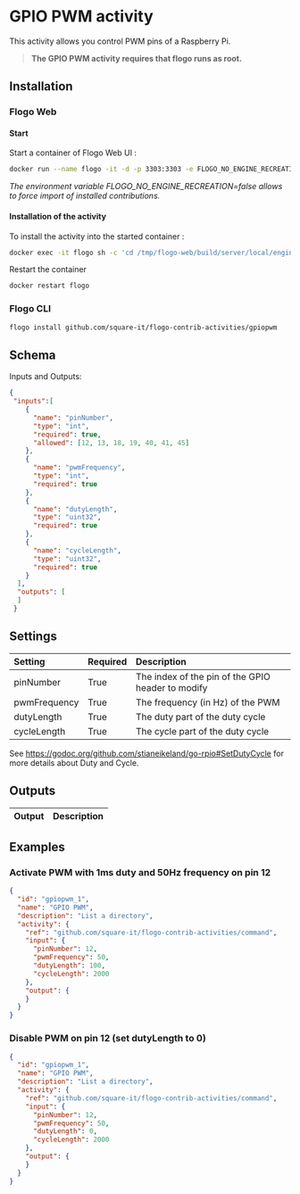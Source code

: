 # GPIO PWM activity
This activity allows you control PWM pins of a Raspberry Pi.

> **The GPIO PWM activity requires that flogo runs as root.**

## Installation
### Flogo Web

#### Start

Start a container of Flogo Web UI :

```bash
docker run --name flogo -it -d -p 3303:3303 -e FLOGO_NO_ENGINE_RECREATION=false flogo/flogo-docker eula-accept
```
*The environment variable FLOGO_NO_ENGINE_RECREATION=false allows to force import of installed contributions.*

#### Installation of the activity

To install the activity into the started container :

```bash
docker exec -it flogo sh -c 'cd /tmp/flogo-web/build/server/local/engines/flogo-web && flogo install github.com/square-it/flogo-contrib-activities/gpiopwm'
```

Restart the container
```bash
docker restart flogo
```

### Flogo CLI
```bash
flogo install github.com/square-it/flogo-contrib-activities/gpiopwm
```

## Schema
Inputs and Outputs:

```json
{
 "inputs":[
    {
      "name": "pinNumber",
      "type": "int",
      "required": true,
      "allowed": [12, 13, 18, 19, 40, 41, 45]
    },
    {
      "name": "pwmFrequency",
      "type": "int",
      "required": true
    },
    {
      "name": "dutyLength",
      "type": "uint32",
      "required": true
    },
    {
      "name": "cycleLength",
      "type": "uint32",
      "required": true
    }
  ],
  "outputs": [
  ]
 }
```
## Settings
| Setting      | Required | Description |
|:-------------|:---------|:------------|
| pinNumber    | True     | The index of the pin of the GPIO header to modify |
| pwmFrequency | True     | The frequency (in Hz) of the PWM |
| dutyLength   | True     | The duty part of the duty cycle |
| cycleLength  | True     | The cycle part of the duty cycle |

See https://godoc.org/github.com/stianeikeland/go-rpio#SetDutyCycle for more details about Duty and Cycle.

## Outputs

| Output     | Description |
|:------------|:---------|

## Examples
### Activate PWM with 1ms duty and 50Hz frequency on pin 12

```json
{
  "id": "gpiopwm_1",
  "name": "GPIO PWM",
  "description": "List a directory",
  "activity": {
    "ref": "github.com/square-it/flogo-contrib-activities/command",
    "input": {
      "pinNumber": 12,
      "pwmFrequency": 50,
      "dutyLength": 100,
      "cycleLength": 2000
    },
    "output": {
    }
  }
}
```

### Disable PWM on pin 12 (set dutyLength to 0)

```json
{
  "id": "gpiopwm_1",
  "name": "GPIO PWM",
  "description": "List a directory",
  "activity": {
    "ref": "github.com/square-it/flogo-contrib-activities/command",
    "input": {
      "pinNumber": 12,
      "pwmFrequency": 50,
      "dutyLength": 0,
      "cycleLength": 2000
    },
    "output": {
    }
  }
}
```
